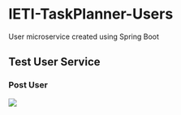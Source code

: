 # IETI-TaskPlanner-Users

User microservice created using Spring Boot

## Test User Service 

### Post User 

![](01-postUser.png)

